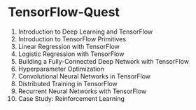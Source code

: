 # TensorFlow-Quest

1. Introduction to Deep Learning and TensorFlow
2. Introduction to TensorFlow Primitives
3. Linear Regression with TensorFlow
4. Logistic Regression with TensorFlow
5. Building a Fully-Connected Deep Network with TensorFlow
6. Hyperparameter Optimization
7. Convolutional Neural Networks in TensorFlow
8. Distributed Training in TensorFlow
9. Recurrent Neural Networks with TensorFlow
10. Case Study: Reinforcement Learning
